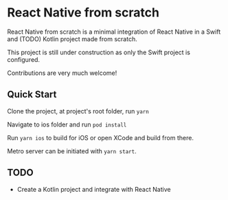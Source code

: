 # React Native from scratch

React Native from scratch is a minimal integration of React Native in a Swift and (TODO) Kotlin project made from scratch.

This project is still under construction as only the Swift project is configured.

Contributions are very much welcome!

## Quick Start

Clone the project, at project's root folder, run `yarn`

Navigate to ios folder and run `pod install`

Run `yarn ios` to build for iOS or open XCode and build from there.

Metro server can be initiated with `yarn start`.

## TODO

- Create a Kotlin project and integrate with React Native
